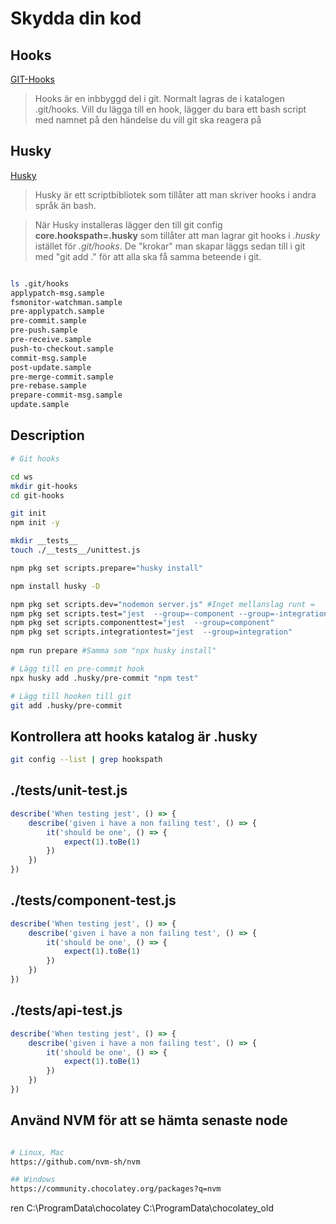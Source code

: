 # Skydda din kod


## Hooks

[GIT-Hooks](https://git-scm.com/book/en/v2/Customizing-Git-Git-Hooks)  

> Hooks är en inbbyggd del i git. Normalt lagras de i katalogen .git/hooks. 
> Vill du lägga till en hook, lägger du bara ett bash script med namnet på den händelse du vill git ska reagera på


## Husky

[Husky](https://typicode.github.io/husky/)

> Husky är ett scriptbibliotek som tillåter att man skriver hooks i andra språk än bash.  

> När Husky installeras lägger den till git config **core.hookspath=.husky** som tillåter att man lagrar git hooks i *.husky* istället för *.git/hooks*. De "krokar" man skapar läggs sedan till i git med "git add ." för att alla ska få samma beteende i git.



```mermaid

```
```bash
ls .git/hooks
applypatch-msg.sample     
fsmonitor-watchman.sample 
pre-applypatch.sample     
pre-commit.sample         
pre-push.sample           
pre-receive.sample        
push-to-checkout.sample
commit-msg.sample         
post-update.sample                        
pre-merge-commit.sample   
pre-rebase.sample         
prepare-commit-msg.sample 
update.sample
```


## Description

```bash
# Git hooks

cd ws
mkdir git-hooks
cd git-hooks

git init
npm init -y

mkdir __tests__
touch ./__tests__/unittest.js

npm pkg set scripts.prepare="husky install"

npm install husky -D

npm pkg set scripts.dev="nodemon server.js" #Inget mellanslag runt =
npm pkg set scripts.test="jest  --group=-component --group=-integration"
npm pkg set scripts.componenttest="jest  --group=component"
npm pkg set scripts.integrationtest="jest  --group=integration"
    
npm run prepare #Samma som "npx husky install"

# Lägg till en pre-commit hook
npx husky add .husky/pre-commit "npm test"

# Lägg till hooken till git
git add .husky/pre-commit


```

## Kontrollera att hooks katalog är .husky
```bash
git config --list | grep hookspath
```

## ./__tests__/unit-test.js

```js
describe('When testing jest', () => {
	describe('given i have a non failing test', () => {
		it('should be one', () => {
			expect(1).toBe(1)
		})
	})
})
```

## ./__tests__/component-test.js

```js
describe('When testing jest', () => {
	describe('given i have a non failing test', () => {
		it('should be one', () => {
			expect(1).toBe(1)
		})
	})
})
```

## ./__tests__/api-test.js

```js
describe('When testing jest', () => {
	describe('given i have a non failing test', () => {
		it('should be one', () => {
			expect(1).toBe(1)
		})
	})
})
```


## Använd NVM för att se hämta senaste node

```bash

# Linux, Mac
https://github.com/nvm-sh/nvm

## Windows
https://community.chocolatey.org/packages?q=nvm
```

ren C:\ProgramData\chocolatey C:\ProgramData\chocolatey_old
